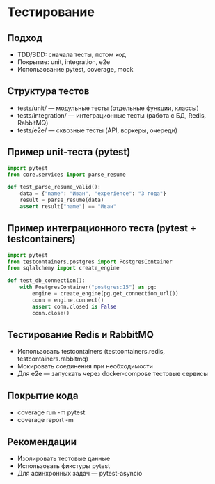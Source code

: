 # Тестирование

## Подход

- TDD/BDD: сначала тесты, потом код
- Покрытие: unit, integration, e2e
- Использование pytest, coverage, mock

## Структура тестов

- tests/unit/ — модульные тесты (отдельные функции, классы)
- tests/integration/ — интеграционные тесты (работа с БД, Redis, RabbitMQ)
- tests/e2e/ — сквозные тесты (API, воркеры, очереди)

## Пример unit-теста (pytest)

```python
import pytest
from core.services import parse_resume

def test_parse_resume_valid():
    data = {"name": "Иван", "experience": "3 года"}
    result = parse_resume(data)
    assert result["name"] == "Иван"
```

## Пример интеграционного теста (pytest + testcontainers)

```python
import pytest
from testcontainers.postgres import PostgresContainer
from sqlalchemy import create_engine

def test_db_connection():
    with PostgresContainer("postgres:15") as pg:
        engine = create_engine(pg.get_connection_url())
        conn = engine.connect()
        assert conn.closed is False
        conn.close()
```

## Тестирование Redis и RabbitMQ

- Использовать testcontainers (testcontainers.redis, testcontainers.rabbitmq)
- Мокировать соединения при необходимости
- Для e2e — запускать через docker-compose тестовые сервисы

## Покрытие кода

- coverage run -m pytest
- coverage report -m

## Рекомендации

- Изолировать тестовые данные
- Использовать фикстуры pytest
- Для асинхронных задач — pytest-asyncio 